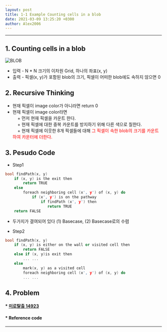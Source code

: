 ```yaml
---
layout: post
title: 1-1 Example Counting cells in a blob
date: 2021-03-09 13:25:20 +0300
author: Alex2006
---
```

  
  
------
## 1. Counting cells in a blob
![BLOB](./img/blob.jpg)
  * 입력  - N * N 크기의 이차원 Grid, 하나의 좌표(x, y)
  * 출력 - 픽셀(x, y)가 포함된 blob의 크기, 픽셀이 어떠한 blob에도 속하지 않으면 0


## 2. Recursive Thinking
  * 현재 픽셀이 image color가 아니라면 return 0
  * 현재 픽셀이 image color라면   
     + 먼저 현재 픽셀을 카운트 한다.   
     + 현재 픽셀에 대한 중복 카운트를 방지하기 위해 다른 색으로 칠한다.   
     + 현재 픽셀에 이웃한 8개 픽셀들에 대해 <span style="color:red">그 픽셀이 속한 blob의 크기를 카운트 하여 카운터에 더한다.</span>



## 3. Pesudo Code
  * Step1

```cpp
bool findPath(x, y)
    if (x, y) is the exit then
        return TRUE
    else
        foreach neighboring cell (x', y') of (x, y) do
            if (x', y') is on the pathway
                if findPath (x', y') then
                   return TRUE
    return FALSE
```
 * 두가지가 결여되어 있다 (1)  Basecase, (2) Basecase로의 수렴

  * Step2

```cpp
bool findPath(x, y)
    if (x, y) is either on the wall or visited cell then
        return FALSE
    else if (x, y)is exit then
        ... ...
    else
        mark(x, y) as a visited cell
        foreach neighboring cell (x', y') of (x, y) do
        ... ...
```

## 4. Problem
#### * [미로탈출 14923](https://www.acpcmicpc.net/problem/14923)

#### * Reference code

------